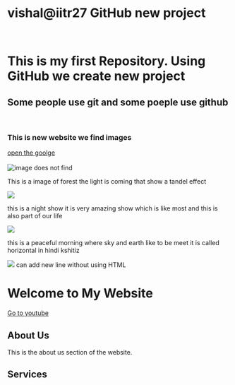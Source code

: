 # vishal@iitr27 GitHub new project
<Br>
<h1>This is my first Repository.
Using GitHub we create new project </h1>
<h2>Some people use git and some poeple use github
</h2>
<Br>
<h3>This is new website we find images </h3>
<a href="https://www.google.com/">open the goolge</a><Br>
<Br>
 <img src="https://picsum.photos/200" alt="image does not find"> 
 <p>This is a image of forest the light is coming that show a tandel effect </p>
<img src="https://source.unsplash.com/random/200x200?sig=1" />
<p>this is a night show it is very amazing show which is like most and this is also part of our life </p>
<img src="https://source.unsplash.com/random/200x200?sig=2" />
<p>this is a peaceful morning where sky and earth like to be meet it is called horizontal in hindi kshitiz </p>
<img src="https://source.unsplash.com/random/200x200?sig=3" />
can add new line without using HTML
<h1>Welcome to My Website</h1>
<a href="https://www.youtube.com/">Go to youtube</a>
<h2>About Us</h2>
            <p>This is the about us section of the website.</p>
<h2>Services</h2>
   
